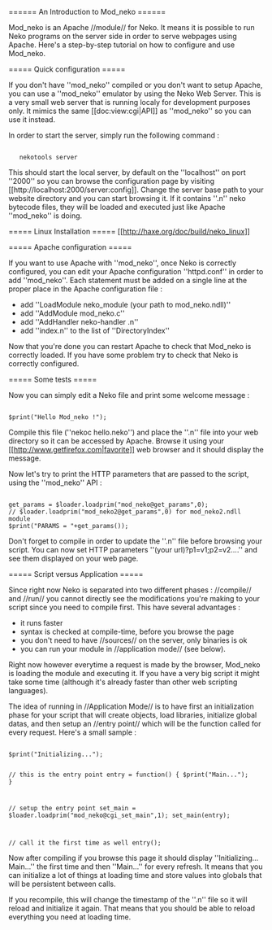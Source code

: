 ====== An Introduction to Mod_neko ======

Mod_neko is an Apache //module// for Neko. It means it is possible to run Neko programs on the server side in order to serve webpages using Apache. Here's a step-by-step tutorial on how to configure and use Mod_neko.

===== Quick configuration =====

If you don't have ''mod_neko'' compiled or you don't want to setup Apache, you can use a ''mod_neko'' emulator by using the Neko Web Server. This is a very small web server that is running localy for development purposes only. It mimics the same [[doc:view:cgi|API]] as ''mod_neko'' so you can use it instead.

In order to start the server, simply run the following command :

<code>
   nekotools server
</code>

This should start the local server, by default on the ''localhost'' on port ''2000'' so you can browse the configuration page by visiting [[http://localhost:2000/server:config]]. Change the server base path to your website directory and you can start browsing it. If it contains ''.n'' neko bytecode files, they will be loaded and executed just like Apache ''mod_neko'' is doing.


===== Linux Installation =====
[[http://haxe.org/doc/build/neko_linux]]

===== Apache configuration =====

If you want to use Apache with ''mod_neko'', once Neko is correctly configured, you can edit your Apache configuration ''httpd.conf'' in order to add ''mod_neko''. Each statement must be added on a single line at the proper place in the Apache configuration file :


  * add ''LoadModule neko_module (your path to mod_neko.ndll)''
  * add ''AddModule mod_neko.c''
  * add ''AddHandler neko-handler .n''
  * add ''index.n'' to the list of ''DirectoryIndex''

Now that you're done you can restart Apache to check that Mod_neko is correctly loaded. If you have some problem try to check that Neko is correctly configured.



===== Some tests =====

Now you can simply edit a Neko file and print some welcome message :

<code neko>
$print("Hello Mod_neko !");
</code>

Compile this file (''nekoc hello.neko'') and place the ''.n'' file into your web directory so it can be accessed by Apache. Browse it using your [[http://www.getfirefox.com|favorite]] web browser and it should display the message.

Now let's try to print the HTTP parameters that are passed to the script, using the ''mod_neko'' API :

<code neko>
get_params = $loader.loadprim("mod_neko@get_params",0);
// $loader.loadprim("mod_neko2@get_params",0) for mod_neko2.ndll module
$print("PARAMS = "+get_params());
</code>

Don't forget to compile in order to update the ''.n'' file before browsing your script. You can now set HTTP parameters ''(your url)?p1=v1;p2=v2....'' and see them displayed on your web page.


===== Script versus Application =====

Since right now Neko is separated into two different phases : //compile// and //run// you cannot directly see the modifications you're making to your script since you need to compile first. This have several advantages :

  * it runs faster
  * syntax is checked at compile-time, before you browse the page
  *	you don't need to have //sources// on the server, only binaries is ok
  *	you can run your module in //application mode// (see below).

Right now however everytime a request is made by the browser, Mod_neko is loading the module and executing it. If you have a very big script it might take some time (although it's already faster than other web scripting languages).

The idea of running in //Application Mode// is to have first an initialization phase for your script that will create objects, load libraries, initialize global datas, and then setup an //entry point// which will be the function called for every request. Here's a small sample :

<code neko>
$print("Initializing...");

// this is the entry point
entry = function() {
	$print("Main...");
}

// setup the entry point
set_main = $loader.loadprim("mod_neko@cgi_set_main",1);
set_main(entry);

// call it the first time as well
entry();
</code>

Now after compiling if you browse this page it should display ''Initializing... Main...'' the first time and then ''Main...'' for every refresh. It means that you can initialize a lot of things at loading time and store values into globals that will be persistent between calls.

If you recompile, this will change the timestamp of the ''.n'' file so it will reload and initialize it again. That means that you should be able to reload everything you need at loading time.